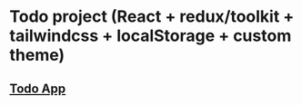 # Todo project (React + redux/toolkit + tailwindcss + localStorage + custom theme)

## **[Todo App](https://devmsrajput.github.io/react-todo/)**
